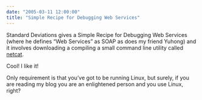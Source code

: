 ```yaml
---
date: "2005-03-11 12:00:00"
title: "Simple Recipe for Debugging Web Services"
---
```




Standard Deviations gives a Simple Recipe for Debugging Web Services (where he defines &ldquo;Web Services&rdquo; as SOAP as does my friend Yuhong) and it involves downloading a compiling a small command line utility called [netcat](http://netcat.sourceforge.net/).

Cool! I like it! 

Only requirement is that you&rsquo;ve got to be running Linux, but surely, if you are reading my blog you are an enlightened person and you use Linux, right?

